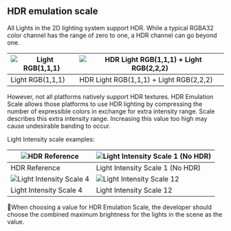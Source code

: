 ## HDR emulation scale

All Lights in the 2D lighting system support HDR. While a typical RGBA32 color channel has the range of zero to one, a HDR channel can go beyond one.

| ![Light RGB(1,1,1)](Images/2D/image_32.png) | ![HDR Light RGB(1,1,1) + Light RGB(2,2,2)](Images/2D/image_33.png) |
| ---------------------------------------- | ------------------------------------------------------------ |
| Light RGB(1,1,1)                         | HDR Light RGB(1,1,1) + Light RGB(2,2,2)                      |

However, not all platforms natively support HDR textures. HDR Emulation Scale allows those platforms to use HDR lighting by compressing the number of expressible colors in exchange for extra intensity range. Scale describes this extra intensity range. Increasing this value too high may cause undesirable banding to occur.

Light Intensity scale examples:

| ![HDR Reference](Images/2D/image_34.png)           | ![Light Intensity Scale 1 (No HDR)](Images/2D/image_35.png) |
| ----------------------------------------------- | -------------------------------------------------------- |
| HDR Reference                                   | Light Intensity Scale 1 (No HDR)                         |
| ![Light Intensity Scale 4](Images/2D/image_36.png) | ![Light Intensity Scale 12](Images/2D/image_37.png)         |
| Light Intensity Scale 4                         | Light Intensity Scale 12                                 |

When choosing a value for HDR Emulation Scale, the developer should choose the combined maximum brightness for the lights in the scene as the value.
